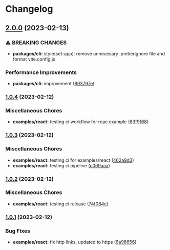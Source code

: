 # Changelog

## [2.0.0](https://www.github.com/Frankeo/set-app/compare/react-v1.0.4...react-v2.0.0) (2023-02-13)


### ⚠ BREAKING CHANGES

* **packages/cli:** style(set-app): remove unnecesary .pretierignore file and format vite.config.js

### Performance Improvements

* **packages/cli:** improvement ([893797e](https://www.github.com/Frankeo/set-app/commit/893797ef8d925334fc062a046d0dd19fadfd6d7b))

### [1.0.4](https://www.github.com/Frankeo/set-app/compare/react-v1.0.3...react-v1.0.4) (2023-02-12)


### Miscellaneous Chores

* **examples/react:** testing ci workflow for reac example ([63f9f68](https://www.github.com/Frankeo/set-app/commit/63f9f682f60dcae24276d98b7d1ae66071c8262c))

### [1.0.3](https://www.github.com/Frankeo/set-app/compare/react-v1.0.2...react-v1.0.3) (2023-02-12)


### Miscellaneous Chores

* **examples/react:** testing ci for examples/react ([462a9d3](https://www.github.com/Frankeo/set-app/commit/462a9d32a7bbcc2f265f2ac3d71019827fcff506))
* **examples/react:** testing ci pipeline ([c069aaa](https://www.github.com/Frankeo/set-app/commit/c069aaae295587f11f7f8a2b43b255809238198b))

### [1.0.2](https://www.github.com/Frankeo/set-app/compare/react-v1.0.1...react-v1.0.2) (2023-02-12)


### Miscellaneous Chores

* **examples/react:** testing ci release ([74f084e](https://www.github.com/Frankeo/set-app/commit/74f084e904495650db51e5d408983ec81b4a472e))

### [1.0.1](https://www.github.com/Frankeo/set-app/compare/react-v1.0.0...react-v1.0.1) (2023-02-12)


### Bug Fixes

* **examples/react:** fix http links, updated to https ([6a98656](https://www.github.com/Frankeo/set-app/commit/6a986560ac9a8de6e1845d6482a4f8bf556a570a))
